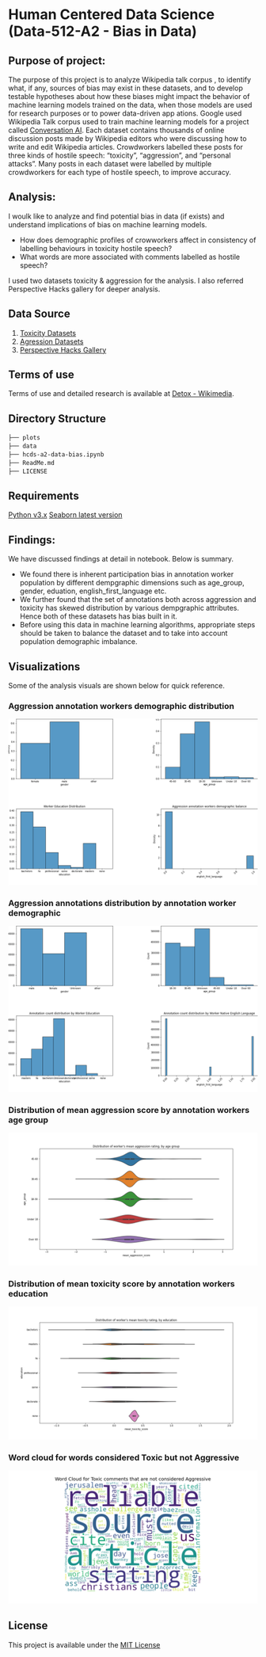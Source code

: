 
# Human Centered Data Science (Data-512-A2 - Bias in Data)

## Purpose of project:
The purpose of this project is to analyze <a id="https://meta.wikimedia.org/wiki/Research:Detox/Data_Release">Wikipedia talk corpus </a>, to identify what, if any, sources of bias may exist in these datasets, and to develop testable hypotheses about how these biases might impact the behavior of machine learning models trained on the data, when those models are used for research purposes or to power data-driven app
ations. Google used Wikipedia Talk corpus used to train machine learning models for a project called [Conversation AI](https://conversationai.github.io/). Each dataset contains thousands of online discussion posts made by Wikipedia editors who were discussing how to write and edit Wikipedia articles. Crowdworkers labelled these posts for three kinds of hostile speech: “toxicity”, “aggression”, and “personal attacks”. Many posts in each dataset were labelled by multiple crowdworkers for each type of hostile speech, to improve accuracy.  


## Analysis:  
I woulk like to analyze and find potential bias in data (if exists) and understand implications of bias on machine learning models.
- How does demographic profiles of crowworkers affect in consistency of labelling behaviours in toxicity hostile speech?  
- What words are more associated with comments labelled as hostile speech?

I used two datasets toxicity & aggression for the analysis. I also referred Perspective Hacks gallery for deeper analysis. 

## Data Source
1. [Toxicity Datasets](https://figshare.com/articles/Wikipedia_Talk_Labels_Toxicity/4563973)
2. [Agression Datasets](https://figshare.com/articles/dataset/Wikipedia_Talk_Labels_Aggression/4267550)
3. [Perspective Hacks Gallery](https://github.com/conversationai/perspectiveapi/wiki/perspective-hacks)

## Terms of use
Terms of use and detailed research is available at [Detox - Wikimedia](https://meta.wikimedia.org/wiki/Research:Detox).

## Directory Structure
```bash
├── plots
├── data
├── hcds-a2-data-bias.ipynb
├── ReadMe.md
├── LICENSE

```

## Requirements
[Python v3.x](https://www.python.org/)
[Seaborn latest version](https://seaborn.pydata.org/index.html)

## Findings:
We have discussed findings at detail in notebook. Below is summary.
- We found there is inherent participation bias in annotation worker population by different dempgraphic dimensions such as age_group, gender, eduation, english_first_language etc. 
- We further found that the set of annotations both across aggression and toxicity has skewed distribution by various dempgraphic attributes. Hence both of these datasets has bias built in it. 
- Before using this data in machine learning algorithms, appropriate steps should be taken to balance the dataset and to take into account population demographic imbalance. 

## Visualizations

Some of the analysis visuals are shown below for quick reference.

### Aggression annotation workers demographic distribution
![Aggression annotation workers demographic distribution](https://github.com/amolduw/data-512/blob/main/data-512-a2/plots/Aggression%20annotation%20workers%20demographic%20balance.png)

### Aggression annotations distribution by annotation worker demographic
![Aggression annotations distribution by annotation worker demographic](https://github.com/amolduw/data-512/blob/main/data-512-a2/plots/Aggression%20annotations%20demographic%20distribution.png)

### Distribution of mean aggression score by annotation workers age group
![Distribution of mean aggression score by annotation workers age group](https://github.com/amolduw/data-512/blob/main/data-512-a2/plots/Distribution%20of%20workers%20mean%20aggression%20rating%20by%20age%20group.png)

### Distribution of mean toxicity score by annotation workers education
![Distribution of mean toxicity score by annotation workers education](https://github.com/amolduw/data-512/blob/main/data-512-a2/plots/Distribution%20of%20workers%20mean%20toxicity%20rating%20by%20education.png)

### Word cloud for words considered Toxic but not Aggressive
![Word cloud for words considered Toxic but not Aggressive](https://github.com/amolduw/data-512/blob/main/data-512-a2/plots/Word%20Cloud%20for%20Toxic%20comments%20that%20are%20not%20considered%20Aggressive.png)
  
## License
This project is available under the [MIT License](https://github.com/amolduw/data-512/blob/main/data-512-a2/LICENSE)

